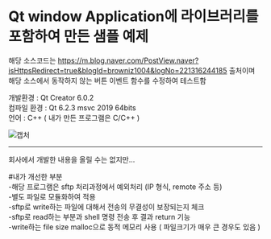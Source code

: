 # Qt window Application에 라이브러리를 포함하여 만든 샘플 예제  

해당 소스코드는 https://m.blog.naver.com/PostView.naver?isHttpsRedirect=true&blogId=browniz1004&logNo=221316244185 출처이며  
해당 소스에서 동작하지 않는 버튼 이벤트 함수를 수정하여 테스트함  


개발환경 : Qt Creator 6.0.2  
컴파일 환경 : Qt 6.2.3 msvc 2019 64bits  
언어 : C++ ( 내가 만든 프로그램은 C/C++ )


![캡처](https://user-images.githubusercontent.com/91730236/157051057-53e364bd-b37f-4019-b868-11f711158dea.PNG)


--------------------------------------------
회사에서 개발한 내용을 올릴 수는 없지만...  

#내가 개선한 부분  
      -해당 프로그램은 sftp 처리과정에서 예외처리 (IP 형식, remote 주소 등)   
      -별도 파일로 모듈화하여 적용  
      -sftp로 write하는 파일에 대해서 전송의 무결성이 보장되는지 체크  
      -sftp로 read하는 부분과 shell 명령 전송 후 결과 return 기능  
      -write하는 file size malloc으로 동적 메모리 사용 ( 파일크기가 매우 큰 경우도 있음 )  

